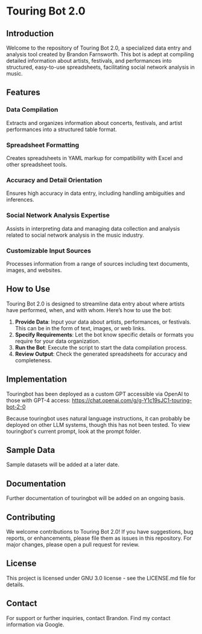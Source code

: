 # Touring Bot 2.0

## Introduction
Welcome to the repository of Touring Bot 2.0, a specialized data entry and analysis tool created by Brandon Farnsworth. This bot is adept at compiling detailed information about artists, festivals, and performances into structured, easy-to-use spreadsheets, facilitating social network analysis in music.

## Features
### Data Compilation
Extracts and organizes information about concerts, festivals, and artist performances into a structured table format.

### Spreadsheet Formatting
Creates spreadsheets in YAML markup for compatibility with Excel and other spreadsheet tools.

### Accuracy and Detail Orientation
Ensures high accuracy in data entry, including handling ambiguities and inferences.

### Social Network Analysis Expertise
Assists in interpreting data and managing data collection and analysis related to social network analysis in the music industry.

### Customizable Input Sources
Processes information from a range of sources including text documents, images, and websites.

## How to Use
Touring Bot 2.0 is designed to streamline data entry about where artists have performed, when, and with whom. Here’s how to use the bot:

1. **Provide Data**: Input your data about artists, performances, or festivals. This can be in the form of text, images, or web links.
2. **Specify Requirements**: Let the bot know specific details or formats you require for your data organization.
3. **Run the Bot**: Execute the script to start the data compilation process.
4. **Review Output**: Check the generated spreadsheets for accuracy and completeness.

## Implementation
Touringbot has been deployed as a custom GPT accessible via OpenAI to those with GPT-4 access:
https://chat.openai.com/g/g-Y1c19sJC1-touring-bot-2-0 

Because touringbot uses natural language instructions, it can probably be deployed on other LLM systems, though this has not been tested. To view touringbot's current prompt, look at the prompt folder.

## Sample Data
Sample datasets will be added at a later date.

## Documentation
Further documentation of touringbot will be added on an ongoing basis.

## Contributing
We welcome contributions to Touring Bot 2.0! If you have suggestions, bug reports, or enhancements, please file them as issues in this repository. For major changes, please open a pull request for review.

## License
This project is licensed under GNU 3.0 license - see the LICENSE.md file for details.

## Contact
For support or further inquiries, contact Brandon. Find my contact information via Google.
